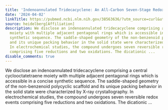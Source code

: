 ```yaml
---
title: 'Indenoannulated Tridecacyclene: An All-Carbon Seven-Stage Redox-Amphoter'
date: '2024-04-02'
linkTitle: https://pubmed.ncbi.nlm.nih.gov/38563636/?utm_source=curl&utm_medium=rss&utm_campaign=pubmed-2&utm_content=1FakS-2QOkCT8HsMOQP1bCRQ4YzyumYOmxmF0moLsQ3dFB1E9V&fc=20220326224207&ff=20240403181614&v=2.18.0.post9+e462414
source: heidelberg[Affiliation]
description: We disclose an indenoannulated tridecacyclene comprising a central cyclooctatetraene
  moiety with multiple adjacent pentagonal rings which is accessible in a concise
  synthetic sequence. The saddle-shaped geometry of the non-benzenoid polycyclic scaffold
  and its unique packing behavior in the solid state were characterized by X-ray crystallography.
  In electrochemical studies, the compound undergoes seven reversible redox events
  comprising five reductions and two oxidations. The dicationic ...
disable_comments: true
---
```

We disclose an indenoannulated tridecacyclene comprising a central cyclooctatetraene moiety with multiple adjacent pentagonal rings which is accessible in a concise synthetic sequence. The saddle-shaped geometry of the non-benzenoid polycyclic scaffold and its unique packing behavior in the solid state were characterized by X-ray crystallography. In electrochemical studies, the compound undergoes seven reversible redox events comprising five reductions and two oxidations. The dicationic ...